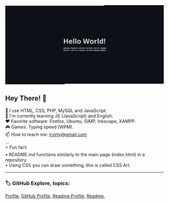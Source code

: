 
<picture>
  <source media="(prefers-color-scheme: dark)" srcset="github-profile-banner-dark.png">
  <source media="(prefers-color-scheme: light)" srcset="github-profile-banner-light.png">
  <img alt="Shows an illustrated sun in light mode and a moon with stars in dark mode." src="github-profile-banner-dark.png">
</picture>

## Hey There! 👋
📜 I use HTML, CSS, PHP, MySQL and JavaScript.  
🌱 I'm currently learning JS (JavaScript) and English.  
❤️ Favorite software: Firefox, Ubuntu, GIMP, Inkscape, XAMPP.  
🎮 Games: Typing speed (WPM).  
📫 How to reach me: [irvirty@gmail.com](mailto:irvirty@gmail.com)  
...  
⚡ Fun fact:  
• README.md functions similarly to the main page (index.html) in a repository.  
• Using CSS you can draw something, this is called CSS Art.  
  
<!--
---
  
> [!NOTE]
> This page was built using [GitHub](https://github.com/)  
  
---
-->
  
---
  
### 🏷️ GitHub Explore, topics:  

[Profile](https://github.com/topics/profile?s=updated),
[GitHub Profile](https://github.com/topics/github-profile?s=updated),
[Readme Profile](https://github.com/topics/readme-profile?s=updated),
[Readme](https://github.com/topics/readme?s=updated),

<!--
**username/username** is a ✨ _special_ ✨ repository because its `README.md` (this file) appears on your GitHub profile.

Here are some ideas to get you started:

- 🔭 I’m currently working on ...
- 🌱 I’m currently learning ...
- 👯 I’m looking to collaborate on ...
- 🤔 I’m looking for help with ...
- 💬 Ask me about ...
- 📫 How to reach me: ...
- 😄 Pronouns: ...
- ⚡ Fun fact: ...
-->
